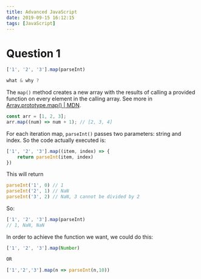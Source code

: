 ```yaml
---
title: Advanced JavaScript
date: 2019-09-15 16:12:15
tags: [JavaScript]
---
```

# Question 1
```js
['1', '2', '3'].map(parseInt)

what & why ?
```

The `map()` method creates a new array with the results of calling a provided function on every element in the calling array. See more in [Array.prototype.map() | MDN](https://developer.mozilla.org/en-US/docs/Web/JavaScript/Reference/Global_Objects/Array/map).

```js
const arr = [1, 2, 3];
arr.map((num) => num + 1); // [2, 3, 4]
```

For each iteration map, `parseInt()` passes two parameters: string and index. So the code actually executed is:
```js
['1', '2', '3'].map((item, index) => {
	return parseInt(item, index)
})
```
This will return
```js
parseInt('1', 0) // 1
parseInt('2', 1) // NaN
parseInt('3', 2) // NaN, 3 cannot be divided by 2
```
So:
```js
['1', '2', '3'].map(parseInt)
// 1, NaN, NaN
```
In order to achieve the function we want, we could do this:
```js
['1', '2', '3'].map(Number)

OR

['1','2','3'].map(n => parseInt(n,10))
```
